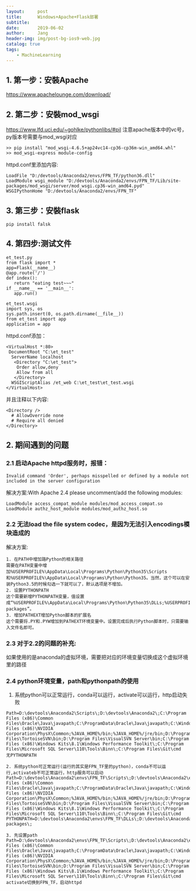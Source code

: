 ```yaml
---
layout:     post
title:      Windows+Apache+Flask部署
subtitle:   
date:       2019-06-02
author:     Jang
header-img: img/post-bg-ios9-web.jpg
catalog: true
tags:
    - MachineLearning
---
```



## 1. 第一步：安裝Apache
https://www.apachelounge.com/download/

## 2. 第二步：安裝mod_wsgi
https://www.lfd.uci.edu/~gohlke/pythonlibs/#pil
注意apache版本中的vc号，py版本号需要与mod_wsgi对应
```
>> pip install "mod_wsgi-4.6.5+ap24vc14-cp36-cp36m-win_amd64.whl"
>> mod_wsgi-express module-config
```
httpd.conf里添加内容:
```
LoadFile "D:/devtools/Anaconda2/envs/FPN_TF/python36.dll"
LoadModule wsgi_module "D:/devtools/Anaconda2/envs/FPN_TF/Lib/site-packages/mod_wsgi/server/mod_wsgi.cp36-win_amd64.pyd"
WSGIPythonHome "D:/devtools/Anaconda2/envs/FPN_TF"
```
## 3. 第三步：安裝flask
```
pip install falsk
```

## 4. 第四步:测试文件
```
et_test.py
from flask import *
app=Flask(__name__)
@app.route('/')
def index():
   return "eating test~~~"
if __name__ == '__main__':
   app.run()
```
```
et_test.wsgi
import sys, os
sys.path.insert(0, os.path.dirname(__file__))
from et_test import app
application = app
```
httpd.conf添加：
```
<VirtualHost *:80>
 DocumentRoot "C:\et_test"
  ServerName localhost
   <Directory "C:\et_test">
    Order allow,deny
    Allow from all
   </Directory>
  WSGIScriptAlias /et_web C:\et_test\et_test.wsgi
</VirtualHost>
```
并且注释以下内容:
```
<Directory />
  # AllowOverride none
  # Require all denied
</Directory>
```


## 2. 期间遇到的问题
### 2.1 启动Apache httpd服务时，报错：
```
Invalid command 'Order', perhaps misspelled or defined by a module not included in the server configuration
```
解决方案:With Apache 2.4 please uncomment/add the following modules:
```
LoadModule access_compat_module modules/mod_access_compat.so
LoadModule authz_host_module modules/mod_authz_host.so
```
### 2.2 无法load the file system codec，是因为无法引入encodings模块造成的
解决方案:
```
1. 在PATH中增加路Python的相关路径
需要在PATH变量中增加%USERPROFILE%\AppData\Local\Programs\Python\Python35\Scripts和%USERPROFILE%\AppData\Local\Programs\Python\Python35。当然，这个可以在安装Python3.5的时候勾选一下就可以了，默认选项是不增加。
2. 设置PYTHONPATH
这个需要新增PYTHONPATH变量，值设置成“%USERPROFILE%\AppData\Local\Programs\Python\Python35\DLLs;%USERPROFILE%\AppData\Local\Programs\Python\Python35\Lib;%USERPROFILE%\AppData\Local\Programs\Python\Python35\Lib\site-packages”。
3. 增加PATHEXT增加Python脚本的扩展名
这个需要将.PY和.PYW增加到PATHEXT环境变量中。设置完成后执行Python脚本时，只需要输入文件名即可。
```

### 2.3 对于2.2的问题的补充:
如果使用的是anaconda的虚拟环境，需要把对应的环境变量切换成这个虚拟环境里的路径

### 2.4 python环境变量，path和pythonpath的使用
1. 系统python可以正常运行，conda可以运行，activate可以运行，http启动失败
```
Path=D:\devtools\Anaconda2\Scripts\;D:\devtools\Anaconda2\;C:\Program Files (x86)\Common Files\Oracle\Java\javapath;C:\ProgramData\Oracle\Java\javapath;C:\Windows\system32;C:\Windows;C:\Windows\System32\Wbem;C:\Windows\System32\WindowsPowerShell\v1.0\;C:\Program Files (x86)\NVIDIA Corporation\PhysX\Common;%JAVA_HOME%/bin;%JAVA_HOME%/jre/bin;D:\Program Files\TortoiseSVN\bin;D:\Program Files\VisualSVN Server\bin;C:\Program Files (x86)\Windows Kits\8.1\Windows Performance Toolkit\;C:\Program Files\Microsoft SQL Server\110\Tools\Binn\;C:\Program Files\Git\cmd
无PYTHONPATH
```
```
2. 系统python可正常运行(运行的其实是FPN_TF里的python)，conda不可以运行,activateb不可正常运行，http服务可以启动
Path=D:\devtools\Anaconda2\envs\FPN_TF\Scripts\;D:\devtools\Anaconda2\envs\FPN_TF\;C:\Program Files (x86)\Common Files\Oracle\Java\javapath;C:\ProgramData\Oracle\Java\javapath;C:\Windows\system32;C:\Windows;C:\Windows\System32\Wbem;C:\Windows\System32\WindowsPowerShell\v1.0\;C:\Program Files (x86)\NVIDIA Corporation\PhysX\Common;%JAVA_HOME%/bin;%JAVA_HOME%/jre/bin;D:\Program Files\TortoiseSVN\bin;D:\Program Files\VisualSVN Server\bin;C:\Program Files (x86)\Windows Kits\8.1\Windows Performance Toolkit\;C:\Program Files\Microsoft SQL Server\110\Tools\Binn\;C:\Program Files\Git\cmd
PYTHONPATH=D:\devtools\Anaconda2\envs\FPN_TF\DLLs\;D:\devtools\Anaconda2\envs\FPN_TF\Lib\;D:\devtools\Anaconda2\envs\FPN_TF\Lib\site-packages\;
```
```
3. 先设置path
Path=D:\devtools\Anaconda2\envs\FPN_TF\Scripts\;D:\devtools\Anaconda2\envs\FPN_TF\;C:\Program Files (x86)\Common Files\Oracle\Java\javapath;C:\ProgramData\Oracle\Java\javapath;C:\Windows\system32;C:\Windows;C:\Windows\System32\Wbem;C:\Windows\System32\WindowsPowerShell\v1.0\;C:\Program Files (x86)\NVIDIA Corporation\PhysX\Common;%JAVA_HOME%/bin;%JAVA_HOME%/jre/bin;D:\Program Files\TortoiseSVN\bin;D:\Program Files\VisualSVN Server\bin;C:\Program Files (x86)\Windows Kits\8.1\Windows Performance Toolkit\;C:\Program Files\Microsoft SQL Server\110\Tools\Binn\;C:\Program Files\Git\cmd
activate切换到FPN_TF，启动httpd
```
